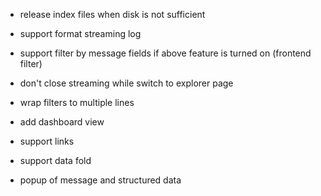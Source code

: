 - release index files when disk is not sufficient

- support format streaming log
- support filter by message fields if above feature is turned on (frontend filter)

- don't close streaming while switch to explorer page

- wrap filters to multiple lines
- add dashboard view

- support links
- support data fold
- popup of message and structured data